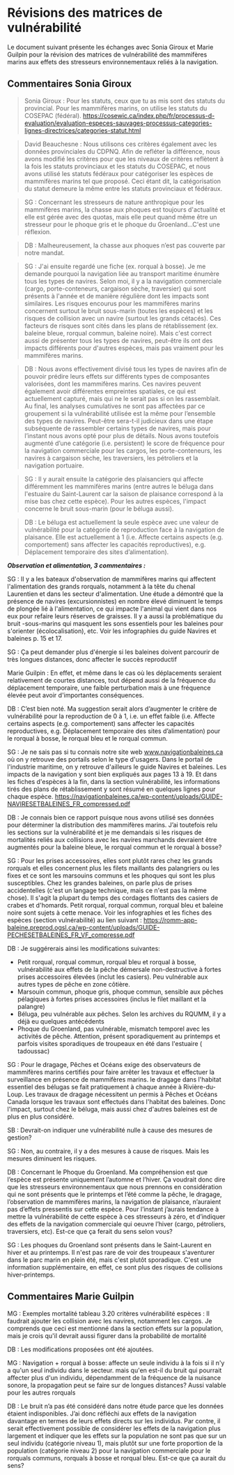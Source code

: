 # Révisions des matrices de vulnérabilité

Le document suivant présente les échanges avec Sonia Giroux et Marie Guilpin pour la révision des matrices de vulnérabilité des mammifères marins aux effets des stresseurs environnementaux reliés à la navigation. 

## Commentaires Sonia Giroux

> Sonia Giroux : Pour les statuts, ceux que tu as mis sont des statuts du provincial. Pour les mammifères marins, on utilise les statuts du COSEPAC (fédéral). https://cosewic.ca/index.php/fr/processus-d-evaluation/evaluation-especes-sauvages-processus-categories-lignes-directrices/categories-statut.html   

> David Beauchesne : Nous utilisons ces critères également avec les données provinciales du CDPNQ. Afin de refléter la différence, nous avons modifié les critères pour que les niveaux de critères reflètent à la fois les statuts provinciaux et les statuts du COSEPAC, et nous avons utilisé les statuts fédéraux pour catégoriser les espèces de mammifères marins tel que proposé. Ceci étant dit, la catégorisation du statut demeure la même entre les statuts provinciaux et fédéraux.


> SG : Concernant les stresseurs de nature anthropique pour les mammifères marins, la chasse aux phoques est toujours d'actualité et elle est gérée avec des quotas, mais elle peut quand même être un stresseur pour le phoque gris et le phoque du Groenland...C'est une réflexion.

> DB : Malheureusement, la chasse aux phoques n’est pas couverte par notre mandat.


> SG : J'ai ensuite regardé une fiche (ex. rorqual à bosse). Je me demande pourquoi la navigation liée au transport maritime énumère tous les types de navires. Selon moi, il y a la navigation commerciale (cargo, porte-conteneurs, cargaison sèche, traversier) qui sont présents à l'année et de manière régulière dont les impacts sont similaires.  Les risques encourus pour les mammifères marins concernent surtout le bruit sous-marin (toutes les espèces) et les risques de collision avec un navire (surtout les grands cétacés). Ces facteurs de risques sont cités dans les plans de rétablissement (ex. baleine bleue, rorqual commun, baleine noire). Mais c'est correct aussi de présenter tous les types de navires, peut-être ils ont des impacts différents pour d'autres espèces, mais pas vraiment pour les mammifères marins. 


> DB : Nous avons effectivement divisé tous les types de navires afin de pouvoir prédire leurs effets sur différents types de composantes valorisées, dont les mammifères marins. Ces navires peuvent également avoir différentes empreintes spatiales, ce qui est actuellement capturé, mais qui ne le serait pas si on les rassemblait. Au final, les analyses cumulatives ne sont pas affectées par ce groupement si la vulnérabilité utilisée est la même pour l’ensemble des types de navires. Peut-être sera-t-il judicieux dans une étape subséquente de rassembler certains types de navires, mais pour l’instant nous avons opté pour plus de détails. Nous avons toutefois augmenté d’une catégorie (i.e. persistent) le score de fréquence pour la navigation commerciale pour les cargos, les porte-conteneurs, les navires à cargaison sèche, les traversiers, les pétroliers et la navigation portuaire.



> SG : Il y aurait ensuite la catégorie des plaisanciers qui affecte différemment les mammifères marins (entre autres le béluga dans l'estuaire du Saint-Laurent car la saison de plaisance correspond à la mise bas chez cette espèce). Pour les autres espèces, l'impact concerne le bruit sous-marin (pour le béluga aussi).

> DB : Le béluga est actuellement la seule espèce avec une valeur de vulnérabilité pour la catégorie de reproduction face à la navigation de plaisance. Elle est actuellement à 1 (i.e. Affecte certains aspects (e.g. comportement) sans affecter les capacités reproductives), e.g. Déplacement temporaire des sites d’alimentation).



***Observation et alimentation, 3 commentaires :***

SG : Il y a les bateaux d'observation de mammifères marins qui affectent l'alimentation des grands rorquals, notamment à la tête du chenal Laurentien et dans les secteur d'alimentation. Une étude a démontré que la présence de navires (excursionnistes) en nombre élevé diminuent le temps de plongée lié à l'alimentation, ce qui impacte l'animal qui vient dans nos eux pour refaire leurs réserves de graisses. Il y a aussi la problématique du bruit -sous-marins qui masquent les sons essentiels pour les baleines pour s'orienter (écolocalisation), etc. Voir les infographies du guide Navires et baleines p. 15 et 17. 

SG : Ça peut demander plus d'énergie si les baleines doivent parcourir de très longues distances, donc affecter le succès reproductif

Marie Guilpin : En effet, et même dans le cas où les déplacements seraient relativement de courtes distances, tout dépend aussi de la fréquence du déplacement temporaire, une faible perturbation mais à une fréquence élevée peut avoir d'importantes conséquences.

DB : C’est bien noté. Ma suggestion serait alors d’augmenter le critère de vulnérabilité pour la reproduction de 0 à 1, i.e. un effet faible (i.e. Affecte certains aspects (e.g. comportement) sans affecter les capacités reproductives, e.g. Déplacement temporaire des sites d’alimentation) pour le rorqual à bosse, le rorqual bleu et le rorqual commun.


SG : Je ne sais pas si tu connais notre site web www.navigationbaleines.ca où on y retrouve des portails selon le type d'usagers. Dans le portail de l'industrie maritime, on y retrouve d'ailleurs le guide Navires et baleines. Les impacts de la navigation y sont bien expliqués aux pages 13 à 19. Et dans les fiches d'espèces à la fin, dans la section vulnérabilité, les informations tirés des plans de rétablissement y sont résumé en quelques lignes pour chaque espèce. https://navigationbaleines.ca/wp-content/uploads/GUIDE-NAVIRESETBALEINES_FR_compressed.pdf

DB : Je connais bien ce rapport puisque nous avons utilisé ses données pour déterminer la distribution des mammifères marins. J’ai toutefois relu les sections sur la vulnérabilité et je me demandais si les risques de mortalités reliés aux collisions avec les navires marchands devraient être augmentés pour la baleine bleue, le rorqual commun et le rorqual à bosse?



SG : Pour les prises accessoires, elles sont plutôt rares chez les grands rorquals et elles concernent plus les filets maillants des palangriers ou les fixes et ce sont les marsouins communs et les phoques qui sont les plus susceptibles. Chez les grandes baleines, on parle plus de prises accidentelles (c'est un langage technique, mais ce n'est pas la même chose). Il s'agit la plupart du temps des cordages flottants des casiers de crabes et d'homards. Petit rorqual, rorqual commun, rorqual bleu et baleine noire sont sujets à cette menace. Voir les infographies et les fiches des espèces (section vulnérabilité) au lien suivant : https://romm-app-baleine.preprod.ogsl.ca/wp-content/uploads/GUIDE-PECHESETBALEINES_FR_VF_compresse.pdf

DB : Je suggérerais ainsi les modifications suivantes: 

 - Petit rorqual, rorqual commun, rorqual bleu et rorqual à bosse, vulnérabilité aux effets de la pêche démersale non-destructive à fortes prises accessoires élevées (inclut les casiers). Peu vulnérable aux autres types de pêche en zone côtière.
- Marsouin commun, phoque gris, phoque commun, sensible aux pêches pélagiques à fortes prises accessoires (inclus le filet maillant et la palangre)
- Béluga, peu vulnérable aux pêches. Selon les archives du RQUMM, il y a déjà eu quelques antécédents
- Phoque du Groenland, pas vulnérable, mismatch temporel avec les activités de pêche. Attention, présent sporadiquement au printemps et parfois visites sporadiques de troupeaux en été dans l'estuaire ( tadoussac) 


SG : Pour le dragage, Pêches et Océans exige des observateurs de mammifères marins certifiés pour faire arrêter les travaux et effectuer la surveillance en présence de mammifères marins. le dragage dans l'habitat essentiel des bélugas se fait pratiquement à chaque année à Rivière-du-Loup. Les travaux de dragage nécessitent un permis à Pêches et Océans Canada lorsque les travaux sont effectués dans l'habitat des baleines. Donc l'impact, surtout chez le béluga, mais aussi chez d'autres baleines est de plus en plus considéré.

SB : Devrait-on indiquer une vulnérabilité nulle à cause des mesures de gestion? 

SG : Non, au contraire, il y a des mesures à cause de risques. Mais les mesures diminuent les risques.


DB : Concernant le Phoque du Groenland. Ma compréhension est que l’espèce est présente uniquement l’automne et l’hiver. Ça voudrait donc dire que les stresseurs environnementaux que nous prennons en considération qui ne sont présents que le printemps et l’été comme la pêche, le dragage, l’observation de mammifères marins, la navigation de plaisance, n’auraient pas d’effets pressentis sur cette espèce. Pour l’instant j’aurais tendance à mettre la vulnérabilité de cette espèce à ces stresseurs à zéro, et d’indiquer des effets de la navigation commerciale qui oeuvre l’hiver (cargo, pétroliers, traversiers, etc). Est-ce que ça ferait du sens selon vous?

SG : Les phoques du Groenland sont présents dans le Saint-Laurent en hiver et au printemps. Il n'est pas rare de voir des troupeaux s'aventurer dans le parc marin en plein été, mais c'est plutôt sporadique.  C'est une information supplémentaire, en effet, ce sont plus des risques de collisions hiver-printemps.


## Commentaires Marie Guilpin

MG : Exemples mortalité tableau 3.20 critères vulnérabilité espèces : Il faudrait ajouter les collision avec les navires, notamment les cargos. Je comprends que ceci est mentionné dans la section effets sur la population, mais je crois qu'il devrait aussi figurer dans la probabilité de mortalité

DB : Les modifications proposées ont été ajoutées.

MG : Navigation + rorqual à bosse: affecte un seule individu à la fois si il n'y a qu'un seul individu dans le secteur. mais qu'en est-il du bruit qui pourrait affecter plus d'un individu, dépendamment de la fréquence de la nuisance sonore, la propagation peut se faire sur de longues distances? Aussi valable pour les autres rorquals

DB : Le bruit n’a pas été considéré dans notre étude parce que les données étaient indisponibles. J’ai donc réfléchi aux effets de la navigation davantage en termes de leurs effets directs sur les individus. Par contre, il serait effectivement possible de considérer les effets de la navigation plus largement et indiquer que les effets sur la population ne sont pas que sur un seul individu (catégorie niveau 1), mais plutôt sur une forte proportion de la population (catégorie niveau 2) pour la navigation commerciale pour le rorquals communs, rorquals à bosse et rorqual bleu. Est-ce que ça aurait du sens?
